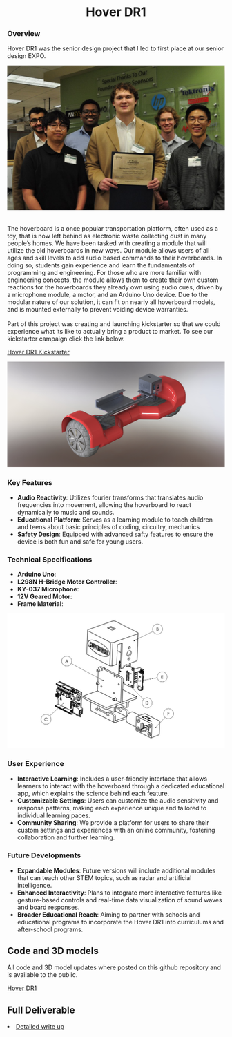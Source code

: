 <h1 align="center">Hover DR1</h1>

<h3>Overview</h3>
Hover DR1 was the senior design project that I led to first place at our senior design EXPO.

<br>

<p align="center"><img src= "/images/capstone/HoverAward.jpg" Width=600/>
</p>

<br>
The hoverboard is a once popular transportation platform, often used as a toy, that is now left behind as electronic waste collecting dust in many people’s homes. We have been tasked with creating a module that will utilize the old hoverboards in new ways. Our module allows users of all ages and skill levels to add audio based commands to their hoverboards. In doing so, students gain experience and learn the fundamentals of programming and engineering. For those who are more familiar with engineering concepts, the module allows them to create their own custom reactions for the hoverboards they already own using audio cues, driven by a microphone module, a motor, and an Arduino Uno device. Due to the modular nature of our solution, it can fit on nearly all hoverboard models, and is mounted externally to prevent voiding device warranties.
<br>
<br>
Part of this project was creating and launching kickstarter so that we could experience what its like to actually bring a product to market. To see our kickstarter campaign click the link below. 

<a href="https://www.kickstarter.com/projects/hoverdr1/rah-reactive-audio-hoverboard-attachment?ref=project_build">Hover DR1 Kickstarter</a>

<p align="center"><img src= "/images/capstone/hoverDR1Render" Width=600/>
</p>

<h3>Key Features</h3>
<ul>
<li><b>Audio Reactivity</b>: Utilizes fourier transforms that translates audio frequencies into movement, allowing the hoverboard to react dynamically to music and sounds.</li>
<li><b>Educational Platform</b>: Serves as a learning module to teach children and teens about basic principles of coding, circuitry, mechanics</li>
  <li><b>Safety Design</b>: Equipped with advanced safty features to ensure the device is both fun and safe for young users.</li>
</ul>

<h3>Technical Specifications</h3>
<ul>
  <li><b>Arduino Uno</b>:</li>
  <li><b>L298N H-Bridge Motor Controller</b>:</li>
  <li><b>KY-037 Microphone</b>:</li>
  <li><b>12V Geared Motor</b>:</li>
  <li><b>Frame Material</b>:</li>
</ul>

<p align="center"><img src= "/images/capstone/deviceExploded" Width=600/>
</p>

<h3>User Experience</h3>
<ul>
  <li><b>Interactive Learning</b>:  Includes a user-friendly interface that allows learners to interact with the hoverboard through a dedicated educational app, which explains the science behind each feature.</li>
  <li><b>Customizable Settings</b>: Users can customize the audio sensitivity and response patterns, making each experience unique and tailored to individual learning paces. </li>
  <li><b>Community Sharing</b>: We provide a platform for users to share their custom settings and experiences with an online community, fostering collaboration and further learning.</li>
</ul>

<h3>Future Developments</h3>
<ul>
  <li><b>Expandable Modules</b>: Future versions will include additional modules that can teach other STEM topics, such as radar and artificial intelligence.</li>
  <li><b>Enhanced Interactivity</b>: Plans to integrate more interactive features like gesture-based controls and real-time data visualization of sound waves and board responses.</li>
  <li><b>Broader Educational Reach</b>: Aiming to partner with schools and educational programs to incorporate the Hover DR1 into curriculums and after-school programs.</li>
</ul>

<h2>Code and 3D models</h2>
All code and 3D model updates where posted on this github repository and is available to the public.

<a href="https://github.com/KL3M71/HoverboardDR1">Hover DR1</a>

<h2>Full Deliverable</h2>
<li><a href="https://trankley.github.io/academic/capstone_detailed">Detailed write up</a></li>

